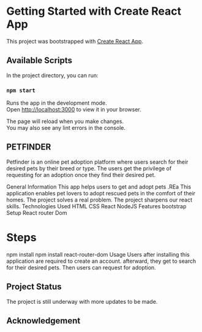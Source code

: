 # Getting Started with Create React App

This project was bootstrapped with [Create React App](https://github.com/facebook/create-react-app).

## Available Scripts

In the project directory, you can run:

### `npm start`

Runs the app in the development mode.\
Open [http://localhost:3000](http://localhost:3000) to view it in your browser.

The page will reload when you make changes.\
You may also see any lint errors in the console.

## PETFINDER

Petfinder is an online pet adoption platform where users search for their desired pets by their breed or type. The users get the privilege of requesting for an adoption once they find their desired pet.

General Information
This app helps users to get and adopt pets .REa
This application enables pet lovers to adopt rescued pets in the comfort of their homes.
The project solves a real problem. The project sharpens our react skills.
Technologies Used
HTML
CSS
React
NodeJS
Features
bootstrap
Setup
React router Dom

# Steps
npm install
npm install react-router-dom
Usage
Users after installing this application are required to create an account. afterward, they get to search for their desired pets. Then users can request for adoption.

## Project Status
The project is still underway with more updates to be made.

## Acknowledgement
